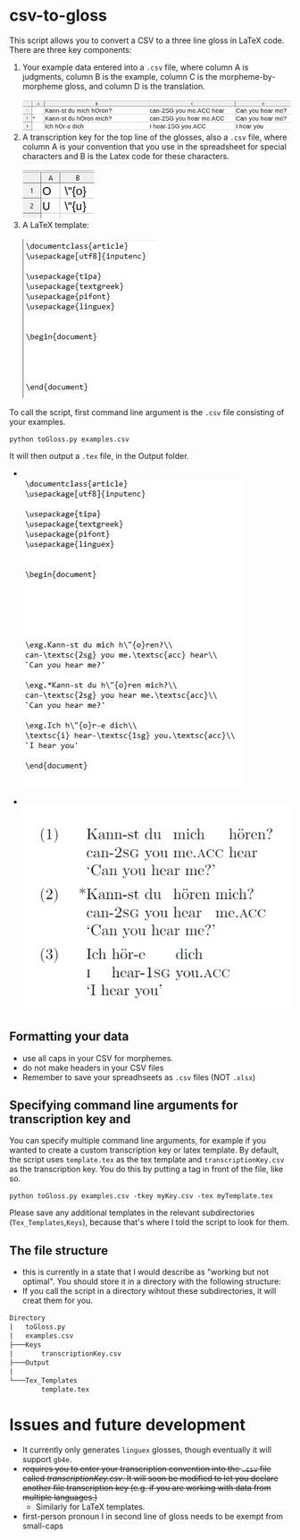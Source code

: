 # csv-to-gloss

This script allows you to convert a CSV to a three line gloss in LaTeX code.  There are three key components:

1. Your example data entered into a ```.csv``` file, where column A is judgments, column B is the example, column C is the morpheme-by-morpheme gloss, and column D is the translation. <br><br> ![german example](/development/images/sample.png)
3. A transcription key for the top line of the glosses, also a ```.csv``` file, where column A is your convention that you use in the spreadsheet for special characters and B is the Latex code for these characters.<br><br>![transcription key](/development/images/transcriptionKey.png)
2. A LaTeX template:<br><br>![tex template](/development/images/texTemplate.png)


To call the script, first command line argument is the ```.csv``` file consisting of your examples.

```
python toGloss.py examples.csv
```

It will then output a ```.tex``` file, in the Output folder.

* <Br>![tex file code](/development/images/tex%20output.png)

* <br>![tex file pdf](/development/images/output.png)


## Formatting your data

* use all caps in your CSV for morphemes.
* do not make headers in your CSV files
* Remember to save your spreadhseets as ```.csv``` files (NOT ```.xlsx```)

## Specifying command line arguments for transcription key and 

You can specify multiple command line arguments, for example if you wanted to create a custom transcription key or latex template.  By default, the script uses ``template.tex`` as the tex template and ``transcriptionKey.csv`` as the transcription key.  You do this by putting a tag in front of the file, like so.

```
python toGloss.py examples.csv -tkey myKey.csv -tex myTemplate.tex
```

Please save any additional templates in the relevant subdirectories (```Tex_Templates```,```Keys```), because that's where I told the script to look for them.

## The file structure

* this is currently in a state that I would describe as "working but not optimal".  You should store it in a directory with the following structure:
* If you call the script in a directory wihtout these subdirectories, it will creat them for you.

```
Directory
|   toGloss.py
|   examples.csv
├───Keys
|       transcriptionKey.csv
├───Output
|       
└───Tex_Templates
        template.tex
```


# Issues and future development

* It currently only generates ```linguex``` glosses, though eventually it will support ```gb4e```.
* ~~requires you to enter your transcription convention into the ```.csv``` file called *transcriptionKey.csv*.  It will soon be modified to let you declare another file transcription key (e.g. if you are working with data from multiple languages.)~~
    * Similarly for LaTeX templates.
* first-person pronoun I in second line of gloss needs to be exempt from small-caps
